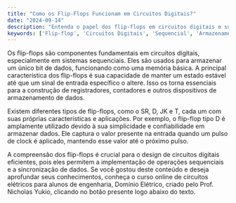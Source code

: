 ```yaml
---
title: "Como os Flip-Flops Funcionam em Circuitos Digitais?"
date: "2024-09-14"
description: "Entenda o papel dos flip-flops em circuitos digitais e sua importância no armazenamento de dados."
keywords: ['Flip-flop', 'Circuitos Digitais', 'Sequencial', 'Armazenamento de Dados']
---
```


Os flip-flops são componentes fundamentais em circuitos digitais, especialmente em sistemas sequenciais. Eles são usados para armazenar um único bit de dados, funcionando como uma memória básica. A principal característica dos flip-flops é sua capacidade de manter um estado estável até que um sinal de entrada específico o altere. Isso os torna essenciais para a construção de registradores, contadores e outros dispositivos de armazenamento de dados.

Existem diferentes tipos de flip-flops, como o SR, D, JK e T, cada um com suas próprias características e aplicações. Por exemplo, o flip-flop tipo D é amplamente utilizado devido à sua simplicidade e confiabilidade em armazenar dados. Ele captura o valor presente na entrada quando um pulso de clock é aplicado, mantendo esse valor até o próximo pulso.

A compreensão dos flip-flops é crucial para o design de circuitos digitais eficientes, pois eles permitem a implementação de operações sequenciais e a sincronização de dados. Se você gostou deste conteúdo e deseja aprofundar seus conhecimentos, conheça o curso online de circuitos elétricos para alunos de engenharia, Domínio Elétrico, criado pelo Prof. Nicholas Yukio, clicando no botão presente logo abaixo do texto.